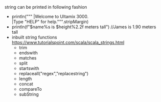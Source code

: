 string can be printed in following fashion

- println("""
|Welcome to Ultamix 3000.             
|Type "HELP" for help.""".stripMargin)
- println(f"$name%s is $height%2.2f meters tall") //James is 1.90 meters tall
- inbuilt string functions https://www.tutorialspoint.com/scala/scala_strings.html
	- trim
	- endswith
	- matches
	- split
	- startswith
	- replaceall("regex","replacestring")
	- length
	- concat
	- compareTo
	- subString
 
